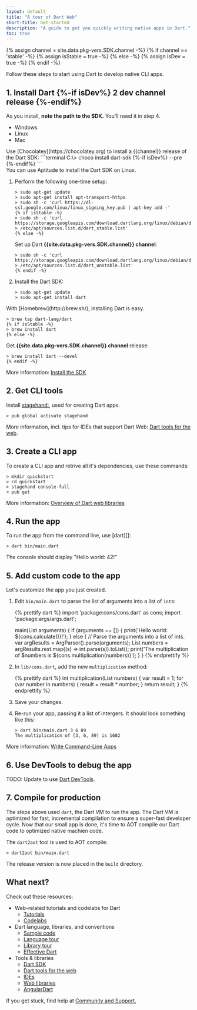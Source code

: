 ```yaml
---
layout: default
title: "A tour of Dart Web"
short-title: Get-started
description: "A guide to get you quickly writing native apps in Dart."
toc: true
---
```


{% assign channel = site.data.pkg-vers.SDK.channel -%}
{% if channel == 'stable' -%}
  {% assign isStable = true -%}
{% else -%}
  {% assign isDev = true -%}
{% endif -%}

Follow these steps to start using Dart to develop native CLI apps.

## 1. Install Dart {%-if isDev%} 2 **dev channel** release {%-endif%}

As you install, **note the path to the SDK.**
You'll need it in step 4.

<ul class="tabs__top-bar">
  <li class="tab-link current" data-tab="tab-sdk-install-windows">Windows</li>
  <li class="tab-link" data-tab="tab-sdk-install-linux">Linux</li>
  <li class="tab-link" data-tab="tab-sdk-install-mac">Mac</li>
</ul>

<div id="tab-sdk-install-windows" class="tabs__content current" markdown="1">
  Use [Chocolatey](https://chocolatey.org) to install a {{channel}} release of
  the Dart SDK:
  ```terminal
  C:\> choco install dart-sdk {%-if isDev%} --pre {%-endif%}
  ```
</div>

<div id="tab-sdk-install-linux" class="tabs__content" markdown="1">
  You can use Aptitude to install the Dart SDK on Linux.

   1. Perform the following one-time setup:
      ```terminal
      > sudo apt-get update
      > sudo apt-get install apt-transport-https
      > sudo sh -c 'curl https://dl-ssl.google.com/linux/linux_signing_key.pub | apt-key add -'
      {% if isStable -%}
      > sudo sh -c 'curl https://storage.googleapis.com/download.dartlang.org/linux/debian/dart_stable.list > /etc/apt/sources.list.d/dart_stable.list'
      {% else -%}
      ```
      Set up Dart **{{site.data.pkg-vers.SDK.channel}} channel**:
      ```terminal
      > sudo sh -c 'curl https://storage.googleapis.com/download.dartlang.org/linux/debian/dart_unstable.list > /etc/apt/sources.list.d/dart_unstable.list'
      {% endif -%}
      ```
   2. Install the Dart SDK:
      ```terminal
      > sudo apt-get update
      > sudo apt-get install dart
      ```
</div>

<div id="tab-sdk-install-mac" class="tabs__content" markdown="1">
  With [Homebrew](http://brew.sh/),
  installing Dart is easy.

  ```terminal
  > brew tap dart-lang/dart
  {% if isStable -%}
  > brew install dart
  {% else -%}
  ```
  Get **{{site.data.pkg-vers.SDK.channel}} channel** release:
  ```terminal
  > brew install dart --devel
  {% endif -%}
  ```
</div>

More information: [Install the SDK](/tools/sdk#install)


## 2. Get CLI tools

<i class="fas fa-terminal dark"></i> Install [stagehand:][stagehand], used for
creating Dart apps.

```terminal
> pub global activate stagehand
```

More information, incl. tips for IDEs that support Dart Web: [Dart tools for the
web](/tools).

## 3. Create a CLI app

<i class="fas fa-terminal dark"></i>
To create a CLI app and retrive all it's dependencies, use these commands:

```terminal
> mkdir quickstart
> cd quickstart
> stagehand console-full
> pub get
```

More information:
[Overview of Dart web libraries](/guides/web-programming)

## 4. Run the app

<i class="fas fa-terminal dark"></i>
To run the app from the command line, use [dart][]:

```terminal
> dart bin/main.dart
```

The console should display "Hello world: 42!"

## 5. Add custom code to the app

Let's customize the app you just created.

 1. Edit `bin/main.dart` to parse the list of arguments into a list of `int`s:

    {% prettify dart %}
    import 'package:cons/cons.dart' as cons;
    import 'package:args/args.dart';

    main(List<String> arguments) {
      if (arguments == []) {
        print('Hello world: ${cons.calculate()}!');
      } else {
        // Parse the arguments into a list of ints.
        var argResults = ArgParser().parse(arguments);
        List<int> numbers = argResults.rest.map((s) => int.parse(s)).toList();
        print('The multiplication of $numbers is ${cons.multiplication(numbers)}');
      }
    }
    {% endprettify %}

 2. In `lib/cons.dart`, add the new `multiplication` method:

    {% prettify dart %}
    int multiplication(List<int> numbers) {
      var result = 1;
      for (var number in numbers) {
        result = result * number;
      }
      return result;
    }
    {% endprettify %}

 3. Save your changes.

 4. Re-run your app, passing it a list of intergers. 
    It should look something like this:

    ```terminal
    > dart bin/main.dart 3 6 89
    The multiplication of [3, 6, 89] is 1602 
    ```

More information:
[Write Command-Line Apps](/tutorials/server/cmdline)

## 6. Use DevTools to debug the app

TODO: Update to use [Dart DevTools](https://flutter.github.io/devtools/).

## 7. Compile for production

The steps above used `dart`, the Dart VM to run the app. The Dart VM is
optimized for fast, incremental compilation to ensure a super-fast developer
cycle. Now that our small app is done, it's time to AOT compile our Dart code to
optimized native machien code.

The `dart2aot` tool is used to AOT compile:

```terminal
> dart2aot bin/main.dart
```

The release version is now placed in the `build` directory.

## What next?

Check out these resources:

* Web-related tutorials and codelabs for Dart
  * [Tutorials](/tutorials)
  * [Codelabs](/codelabs)
* Dart language, libraries, and conventions
  * [Sample code]({{site.dartlang}}/samples)
  * [Language tour]({{site.dartlang}}/guides/language/language-tour)
  * [Library tour]({{site.dartlang}}/guides/libraries/library-tour)
  * [Effective Dart]({{site.dartlang}}/guides/language/effective-dart)
* Tools & libraries
  * [Dart SDK]({{site.dartlang}}/tools/sdk)
  * [Dart tools for the web](/tools)
  * [IDEs]({{site.dartlang}}/tools#ides-and-editors)
  * [Web libraries](/guides/web-programming)
  * [AngularDart](/angular)

If you get stuck, find help at [Community and Support.](/community)

[AngularDart]: /angular
[AngularDart Components]: /angular/components
[stagehand]: {{site.pub-pkg}}/stagehand
[webdev]: /tools/webdev
